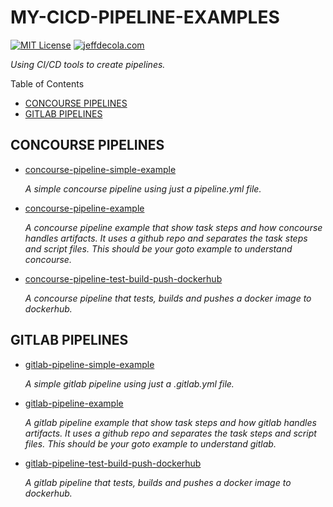 # MY-CICD-PIPELINE-EXAMPLES

[![MIT License](https://img.shields.io/:license-mit-blue.svg)](https://jeffdecola.mit-license.org)
[![jeffdecola.com](https://img.shields.io/badge/website-jeffdecola.com-blue)](https://jeffdecola.com)

_Using CI/CD tools to create pipelines._

Table of Contents

* [CONCOURSE PIPELINES](https://github.com/JeffDeCola/my-cicd-pipeline-examples#concourse-pipelines)
* [GITLAB PIPELINES](https://github.com/JeffDeCola/my-cicd-pipeline-examples#gitlab-pipelines)

## CONCOURSE PIPELINES

* [concourse-pipeline-simple-example](https://github.com/JeffDeCola/my-cicd-pipeline-examples/tree/master/concourse-pipelines/concourse-pipeline-simple-example)

  _A simple concourse pipeline using just a pipeline.yml file._

* [concourse-pipeline-example](https://github.com/JeffDeCola/my-cicd-pipeline-examples/tree/master/concourse-pipelines/concourse-pipeline-example)

  _A concourse pipeline example that show task steps and how
  concourse handles artifacts. It uses a github repo and separates
  the task steps and script files.
  This should be your goto example to understand concourse._

* [concourse-pipeline-test-build-push-dockerhub](https://github.com/JeffDeCola/my-cicd-pipeline-examples/tree/master/concourse-pipelines/concourse-pipeline-test-build-push-dockerhub)

  _A concourse pipeline that tests, builds and pushes a docker image to dockerhub._

## GITLAB PIPELINES

* [gitlab-pipeline-simple-example](https://github.com/JeffDeCola/my-cicd-pipeline-examples/tree/master/gitlab-pipelines/gitlab-pipeline-simple-example)

  _A simple gitlab pipeline using just a .gitlab.yml file._

* [gitlab-pipeline-example](https://github.com/JeffDeCola/my-cicd-pipeline-examples/tree/master/gitlab-pipelines/gitlab-pipeline-example)

  _A gitlab pipeline example that show task steps and how
  gitlab handles artifacts. It uses a github repo and separates
  the task steps and script files.
  This should be your goto example to understand gitlab._

* [gitlab-pipeline-test-build-push-dockerhub](https://github.com/JeffDeCola/my-cicd-pipeline-examples/tree/master/gitlab-pipelines/gitlab-pipeline-test-build-push-dockerhub)

  _A gitlab pipeline that tests, builds and pushes a docker image to dockerhub._
